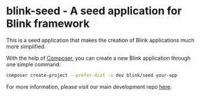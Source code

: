 blink-seed - A seed application for Blink framework
===================================================

This is a seed application that makes the creation of Blink applications much more simplified.

With the help of [Composer](https://getcomposer.org), you can create a new Blink application through one simple command:

```bash
composer create-project --prefer-dist -s dev blink/seed your-app
```

For more information, please visit our main  development repo [here](https://github.com/bixuehujin/blink).
